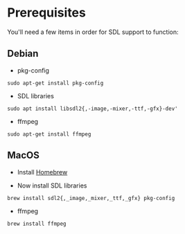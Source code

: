 # Prerequisites

You'll need a few items in order for SDL support to function:

## Debian

* pkg-config

`sudo apt-get install pkg-config`

* SDL libraries

`sudo apt install libsdl2{,-image,-mixer,-ttf,-gfx}-dev'`

* ffmpeg

`sudo apt-get install ffmpeg`

## MacOS

* Install [Homebrew](http://brew.sh)

* Now install SDL libraries

`brew install sdl2{,_image,_mixer,_ttf,_gfx} pkg-config`

* ffmpeg

`brew install ffmpeg`
